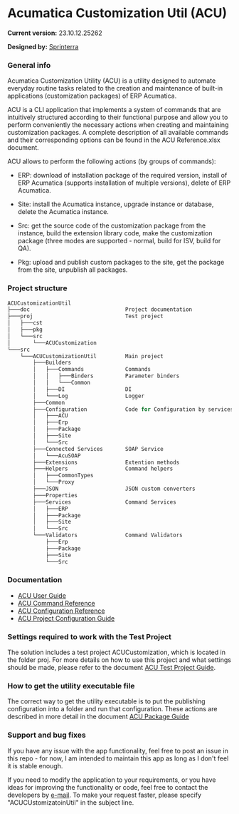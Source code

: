 # Acumatica Customization Util (ACU)

**Current version:** 23.10.12.25262

**Designed by:** [Sprinterra](https://www.sprinterra.com/acumatica/)

### General info
Acumatica Customization Utility (ACU) is a utility designed to automate everyday routine tasks related to the creation and maintenance of built-in applications (customization packages) of ERP Acumatica.

ACU is a CLI application that implements a system of commands that are intuitively structured according to their functional purpose and allow you to perform conveniently the necessary actions when creating and maintaining customization packages. A complete description of all available commands and their corresponding options can be found in the ACU Reference.xlsx document.

ACU allows to perform the following actions (by groups of commands):

* ERP: download of installation package of the required version, install of ERP Acumatica (supports installation of multiple versions), delete of ERP Acumatica.

* Site: install the Acumatica instance, upgrade instance or database, delete the Acumatica instance.

* Src: get the source code of the customization package from the instance, build the extension library code, make the customization package (three modes are supported - normal, build for ISV, build for QA).

* Pkg: upload and publish custom packages to the site, get the package from the site, unpublish all packages.

### Project structure
```powershell
ACUCustomizationUtil
├───doc                              Project documentation
├───proj                             Test project
│   ├───cst
│   ├───pkg
│   └───src
│       └───ACUCustomization
└───src
    └───ACUCustomizationUtil         Main project
        ├───Builders
        │   ├───Commands             Commands
        │   │   ├───Binders          Parameter binders
        │   │   └───Common
        │   ├───DI                   DI
        │   └───Log                  Logger
        ├───Common
        ├───Configuration            Code for Configuration by services
        │   ├───ACU
        │   ├───Erp
        │   ├───Package
        │   ├───Site
        │   └───Src
        ├───Connected Services       SOAP Service
        │   └───AcuSOAP
        ├───Extensions               Extention methods
        ├───Helpers                  Command helpers
        │   ├───CommonTypes
        │   └───Proxy
        ├───JSON                     JSON custom converters
        ├───Properties
        ├───Services                 Command Services
        │   ├───ERP
        │   ├───Package
        │   ├───Site
        │   └───Src
        └───Validators               Command Validators
            ├───Erp
            ├───Package
            ├───Site
            └───Src
```
### Documentation

 - [ACU User Guide](doc/ACUUserGuide.md)
 - [ACU Command Reference](doc/ACUCommandReference.md)
 - [ACU Configuration Reference](doc/ACUConfigurationReference.md)
 - [ACU Project Configuration Guide](doc/ACUProjectReference.md)

### Settings required to work with the Test Project

The solution includes a test project ACUCustomization, which is located in the folder proj.
For more details on how to use this project and what settings should be made, please refer to the document [ACU Test Project Guide](doc/ACUTestProjectGuide.md).

### How to get the utility executable file

The correct way to get the utility executable is to put the publishing configuration into a folder and run that configuration. These actions are described in more detail in the document [ACU Package Guide](doc/ACUPackageGuide.md)

### Support and bug fixes

If you have any issue with the app functionality, feel free to post an issue in this repo - for now, I am intended to maintain this app as long as I don't feel it is stable enough.

If you need to modify the application to your requirements, or you have ideas for improving the functionality or code, feel free to contact the developers by [e-mail](mailto:aleksej.slusar@sprinterra.com).  To make your request faster, please specify "ACUCUstomizatoinUtil" in the subject line.


